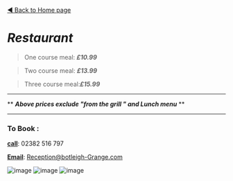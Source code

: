 [◄  Back to Home page](https://botleigh-grange.github.io/Home/)

# ***Restaurant*** 




>One course meal: ***£10.99***

>Two course meal: ***£13.99***

>Three course meal:***£15.99***

- - - 
** ***Above prices exclude "from the grill " and Lunch menu***  **

- - - 
### To Book : 


<ins>**call**</ins>: 02382 516 797

<ins>**Email**</ins>: Reception@botleigh-Grange.com

![image](https://github.com/Botleigh-Grange/Menus/assets/151997230/e0f0a94a-5a9f-41ca-a541-a18ed3ac7bf5)
![image](https://github.com/Botleigh-Grange/Menus/assets/151997230/addaef27-a181-449a-9ffd-acd47e359b11)
![image](https://github.com/Botleigh-Grange/Menus/assets/151997230/2dee1788-b481-4acc-8e1e-9924744c4be3)



